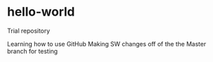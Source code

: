 # hello-world
Trial repository

Learning how to use GitHub
Making SW changes off of the the Master branch for testing
